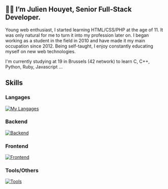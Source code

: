 ## 🥷🏻 I’m Julien Houyet, Senior Full-Stack Developer.

Young web enthusiast, I started learning HTML/CSS/PHP at the age of 11. It was only natural for me to turn it into my profession later on. I began working as a student in the field in 2010 and have made it my main occupation since 2012. Being self-taught, I enjoy constantly educating myself on new web technologies. 

I'm currently studying at 19 in Brussels (42 network) to learn C, C++, Python, Ruby, Javascript ...

## Skills

### Langages

[![My Langages](https://skillicons.dev/icons?i=bash,c,php,javascript)](https://skillicons.dev)

### Backend

[![Backend](https://skillicons.dev/icons?i=symfony,mysql,docker)](https://skillicons.dev)

### Frontend

[![Frontend](https://skillicons.dev/icons?i=html,css,bootstrap,tailwind,sass,react)](https://skillicons.dev)

### Tools/Others

[![Tools](https://skillicons.dev/icons?i=linux,git,github,gitlab,vscode,wordpress)](https://skillicons.dev)

<!--
**julienhouyet/julienhouyet** is a ✨ _special_ ✨ repository because its `README.md` (this file) appears on your GitHub profile.

Here are some ideas to get you started:

- 🔭 I’m currently working on ...
- 🌱 I’m currently learning ...
- 👯 I’m looking to collaborate on ...
- 🤔 I’m looking for help with ...
- 💬 Ask me about ...
- 📫 How to reach me: ...
- 😄 Pronouns: ...
- ⚡ Fun fact: ...
-->
